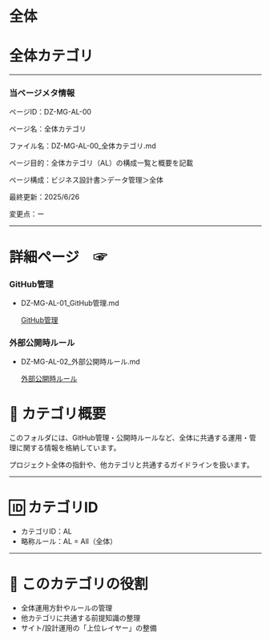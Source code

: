 # 全体

# 全体カテゴリ

---

### 当ページメタ情報

ページID：DZ-MG-AL-00

ページ名：全体カテゴリ

ファイル名：DZ-MG-AL-00_全体カテゴリ.md

ページ目的：全体カテゴリ（AL）の構成一覧と概要を記載

ページ構成：ビジネス設計書＞データ管理＞全体

最終更新：2025/6/26

変更点：ー

---

# 詳細ページ　☞

### **GitHub管理**

- DZ-MG-AL-01_GitHub管理.md
    
    [GitHub管理](%E5%85%A8%E4%BD%93%2021ecd75ce18580e9b229e1d814146cee/GitHub%E7%AE%A1%E7%90%86%20216cd75ce185800d8404ed5945592995.md)
    

### **外部公開時ルール**

- DZ-MG-AL-02_外部公開時ルール.md
    
    [外部公開時ルール](%E5%85%A8%E4%BD%93%2021ecd75ce18580e9b229e1d814146cee/%E5%A4%96%E9%83%A8%E5%85%AC%E9%96%8B%E6%99%82%E3%83%AB%E3%83%BC%E3%83%AB%20217cd75ce1858087a46cff1d130137c5.md)
    

# 📘 カテゴリ概要

このフォルダには、GitHub管理・公開時ルールなど、全体に共通する運用・管理に関する情報を格納しています。

プロジェクト全体の指針や、他カテゴリと共通するガイドラインを扱います。

---

# 🆔 カテゴリID

- カテゴリID：AL
- 略称ルール：AL = All（全体）

---

# 🧭 このカテゴリの役割

- 全体運用方針やルールの管理
- 他カテゴリに共通する前提知識の整理
- サイト/設計運用の「上位レイヤー」の整備